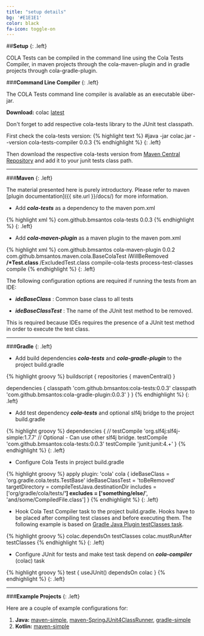 ```yaml
---
title: "setup details"
bg: '#E1E1E1'
color: black
fa-icon: toggle-on
---
```


##**Setup**
{: .left}

COLA Tests can be compiled in the command line using the Cola Tests Compiler, in maven projects through the cola-maven-plugin and in gradle projects through cola-gradle-plugin.

###**Command Line Compiler**
{: .left}

The COLA Tests command line compiler is available as an executable über-jar.

__Download:__ colac [latest](https://raw.githubusercontent.com/bmsantos/cola-maven-plugin/master/cola-tests-compiler/latest/colac.jar)

Don't forget to add respective cola-tests library to the JUnit test classpath.

First check the cola-tests version:
{% highlight text %}
#java -jar colac.jar --version
cola-tests-compiler 0.0.3
{% endhighlight %}
{: .left}

Then download the respective cola-tests version from [Maven Central Repository](http://search.maven.org/#search%7Cga%7C1%7Ca%3A%22cola-tests%22) and add it to your junit tests class path.

<hr>

###**Maven**
{: .left}

The material presented here is purely introductory. Please refer to maven [plugin documentation]({{ site.url }}/docs/) for more information.

- Add ***cola-tests*** as a dependency to the maven pom.xml

{% highlight xml %}
<dependency>
  <groupId>com.github.bmsantos</groupId>
  <artifactId>cola-tests</artifactId>
  <version>0.0.3</version>
</dependency>
{% endhighlight %}
{: .left}

- Add ***cola-maven-plugin*** as a maven plugin to the maven pom.xml

{% highlight xml %}
<plugin>
  <groupId>com.github.bmsantos</groupId>
  <artifactId>cola-maven-plugin</artifactId>
  <version>0.0.2</version>
  <configuration>
    <ideBaseClass>com.github.bmsantos.maven.cola.BaseColaTest</ideBaseClass>
    <ideBaseClassTest>iWillBeRemoved</ideBaseClassTest>
    <includes>
      <include>**/*Test.class</include>
    </includes>
    <excludes>
      <exclude>**/ExcludedTest.class</exclude>
    </excludes>
  </configuration>
  <executions>
    <execution>
      <id>compile-cola-tests</id>
      <phase>process-test-classes</phase>
      <goals>
        <goal>compile</goal>
      </goals>
    </execution>
  </executions>
</plugin>
{% endhighlight %}
{: .left}

The following configuration options are required if running the tests from an IDE:

- ***ideBaseClass*** : Common base class to all tests

- ***ideBaseClassTest*** : The name of the JUnit test method to be removed.

This is required because IDEs requires the presence of a JUnit test method in order to execute the test class.

<hr>

###**Gradle**
{: .left}

- Add build dependencies ***cola-tests*** and ***cola-gradle-plugin*** to the project build.gradle

{% highlight groovy %}
buildscript {
  repositories {
    mavenCentral()
  }

  dependencies {
    classpath 'com.github.bmsantos:cola-tests:0.0.3'
    classpath 'com.github.bmsantos:cola-gradle-plugin:0.0.3'
  }
}
{% endhighlight %}
{: .left}

- Add test dependency ***cola-tests*** and optional slf4j bridge to the project build.gradle

{% highlight groovy %}
dependencies {
  // testCompile 'org.slf4j:slf4j-simple:1.7.7' // Optional - Can use other slf4j bridge.
  testCompile 'com.github.bmsantos:cola-tests:0.0.3'
  testCompile 'junit:junit:4.+'
}
{% endhighlight %}
{: .left}

- Configure Cola Tests in project build.gradle

{% highlight groovy %}
apply plugin: 'cola'
cola {
  ideBaseClass = 'org.gradle.cola.tests.TestBase'
  ideBaseClassTest = 'toBeRemoved'
  targetDirectory = compileTestJava.destinationDir
  includes = ['org/gradle/cola/tests/**']
  excludes = ['something/else/**', 'and/some/CompiledFile.class']
}
{% endhighlight %}
{: .left}

- Hook Cola Test Compiler task to the project build.gradle. Hooks have to be placed after compiling test classes and before executing them. The following example is based on [Gradle Java Plugin testClasses task](http://www.gradle.org/docs/current/userguide/java_plugin.html#N11FB9).

{% highlight groovy %}
colac.dependsOn testClasses
colac.mustRunAfter testClasses
{% endhighlight %}
{: .left}

- Configure JUnit for tests and make test task depend on ***cola-compiler*** (colac) task

{% highlight groovy %}
test {
  useJUnit()
  dependsOn colac
}
{% endhighlight %}
{: .left}

<hr>

###**Example Projects**
{: .left}

Here are a couple of example configurations for:

1. **Java:** [maven-simple](https://github.com/bmsantos/cola-maven-plugin/tree/master/cola-maven-plugin-test), [maven-SpringJUnit4ClassRunner](https://github.com/bmsantos/spring-cola-tests), [gradle-simple](https://github.com/bmsantos/cola-gradle-plugin/tree/master/consumer)
2. **Kotlin:** [maven-simple](https://github.com/bmsantos/kotlin-cola-tests)
